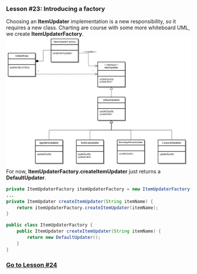 ### Lesson #23: Introducing a factory
Choosing an **ItemUpdater** implementation is a new responsibility, so it requires a new class.  Charting are course with some more whiteboard UML, we create **ItemUpdaterFactory**.  
![](https://github.com/d215steinberg/GildedRose-Java/blob/Lesson%2323/images/Lesson%20%2323.png)
For now, **ItemUpdaterFactory.createItemUpdater** just returns a **DefaultUpdater**.

```java
private ItemUpdaterFactory itemUpdaterFactory = new ItemUpdaterFactory();
...
private ItemUpdater createItemUpdater(String itemName) {
    return itemUpdaterFactory.createItemUpdater(itemName);
}
```
```java
public class ItemUpdaterFactory { 
    public ItemUpdater createItemUpdater(String itemName) {
        return new DefaultUpdater();
    }
}
```
### [Go to Lesson #24](https://github.com/d215steinberg/GildedRose-Java/tree/Lesson%2324)
